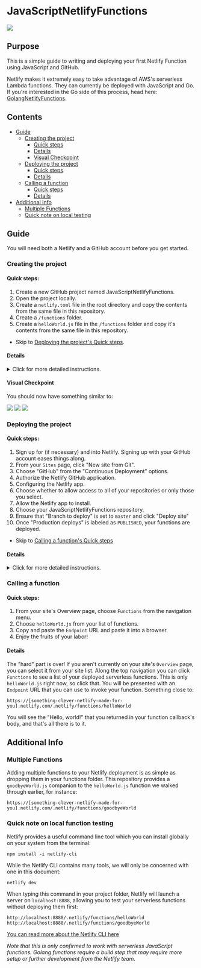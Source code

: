 # JavaScriptNetlifyFunctions

![](../images/netlifylogo.png)

## Purpose

This is a simple guide to writing and deploying your first Netlify Function using JavaScript and GitHub.

Netlify makes it extremely easy to take advantage of AWS's serverless Lambda functions. They can currently be deployed with JavaScript and Go. If you're interested in the Go side of this process, head here: [GolangNetlifyFunctions](https://github.com/phoenixcoder/GolangNetlifyFunctions).

## Contents

- [Guide](#guide)
  - [Creating the project](#creating-the-project)
    - [Quick steps](#quick-steps)
    - [Details](#details)
    - [Visual Checkpoint](#visual-checkpoint)
  - [Deploying the project](#deploying-the-project)
    - [Quick steps](#quick-steps-1)
    - [Details](#details-1)
  - [Calling a function](#calling-a-function)
    - [Quick steps](#quick-steps-2)
    - [Details](#details-2)
- [Additional Info](#additional-info)
  - [Multiple Functions](#multiple-functions)
  - [Quick note on local testing](#quick-note-on-local-testing)

## Guide

You will need both a Netlify and a GitHub account before you get started.

### Creating the project

#### Quick steps:

1. Create a new GitHub project named JavaScriptNetlifyFunctions.
1. Open the project locally.
1. Create a `netlify.toml` file in the root directory and copy the contents from the same file in this repository.
1. Create a `/functions` folder.
1. Create a `helloWorld.js` file in the `/functions` folder and copy it's contents from the same file in this repository.

- Skip to [Deploying the project's Quick steps](#quick-steps-1).

#### Details

<details>

<summary>Click for more detailed instructions.</summary>

Begin by creating a new GitHub repository, which you will eventually deploy. Feel free to name it JavaScriptNetlifyFunctions or anything else you would like. Once you have cloned the repository to your local machine, navigate to that directory and open it in your favorite editor. Assuming you are using VS Code, you can open the project folder by typing this in your terminal:

`code .`

The next step is to create a `netlify.toml` file in the root directory of your project. This file will instruct Netlify on which directory your Lambda functions will be stored in. Open the file in your editor and add:

```
[build]
functions = "./functions"
```

Now you need to create the folder that the `netlify.toml` points to, so create `/functions` in your project directory. Once this is done, create and open a classic `helloWorld.js` file. This is where you will actually write your function:

```
exports.handler = function (event, context, callback) {
    // Do cool stuff here
}
```

It doesn't do much right now but this is the basic scaffolding of a serverless function. The `handler()` function will be exported and will receive the `event` and `context` parameters from Netlify when it is called. Let's take advantage of the `callback` and update it so that it actually does something:

```
exports.handler = function (event, context, callback) {
    callback(null, {
        statusCode: 200,
        body: "Hello, world!"
    })
}
```

Now it will return a status code of 200 and "Hello, world!" when it is invoked by hitting this endpoint on your Netlify site:

`https://[something-clever-netlify-made-for-you].netlify.com/.netlify/functions/helloWorld`

Git commit and push your changes to GitHub and we're ready to deploy!

</details>

#### Visual Checkpoint

You should now have something similar to:

![](../images/01-create-folders.png)
![](../images/02-create-netlify.png)
![](../images/03-create-helloworld.png)

### Deploying the project

#### Quick steps:

1. Sign up for (if necessary) and into Netlify. Signing up with your GitHub account eases things along.
1. From your `Sites` page, click "New site from Git".
1. Choose "GitHub" from the "Continuous Deployment" options.
1. Authorize the Netlify GitHub application.
1. Configuring the Netlify app.
1. Choose whether to allow access to all of your repositories or only those you select.
1. Allow the Netlify app to install.
1. Choose your JavaScriptNetlifyFunctions repository.
1. Ensure that "Branch to deploy" is set to `master` and click "Deploy site"
1. Once "Production deploys" is labeled as `PUBLISHED`, your functions are deployed.

- Skip to [Calling a function's Quick steps](#quick-steps-2)

#### Details

<details>

<summary>Click for more detailed instructions.</summary>

Sign up for a Netlify account if you haven't already and log in. It is convenient to do so by authenticating through your GitHub account.

After logging in, you should be looking at your list of sites. If you have never deployed to Netlify before, it will probably be blank. You can fix that now by clicking the "New site from Git" button in the upper right.

You should now be presented with the "Create a new site" panel. Click the GitHub icon and you will be asked to authorize the Netlify application on GitHub and a series of other confirmations. Follow along with the images below:

<img src="../images/01-deploy-authnetlify.png" width="50%" height="50%">

After authorizing and choosing your GitHub account, you should click "Configure Netlify on GitHub":

<img src="../images/02-deploy-confignetlify.png" width="50%" height="50%">

Here, you will be able to choose whether you allow the Netlify app to access to all of your repositories, or only the ones you specifically select. This choice is entirely up to you. If you choose only select repositories, select your JavaScriptNetlifyFunctions repository from the drop down list. Click the "Install" button when you're finished:

<img src="../images/03-deploy-installnetlify.png" width="50%" height="50%">

You will be taken back to Netlify and be able to choose repository. If you allowed access to all repositories, you may want to use the search bar to narrow it down. Otherwise, it should automatically show you the repository you chose:

<img src="../images/04-deploy-chooserepo.png" width="50%" height="50%">

The branch to deploy should already be set to `master`, but ensure that it is. This is the branch Netlify will watch for updates. It will automatically rebuild and deploy your site when you push changes here, so this is important. When you are ready, click "Deploy site." You're almost there:

<img src="../images/05-deploy-masterbranch.png" width="50%" height="50%">

When the site has finished the build and deploy process, you should see this:

<img src="../images/06-deploy-published.png" width="50%" height="50%">

Congratulations! You've now written and deployed a serverless function to Netlify.

</details>

### Calling a function

#### Quick steps:

1. From your site's Overview page, choose `Functions` from the navigation menu.
1. Choose `helloWorld.js` from your list of functions.
1. Copy and paste the `Endpoint` URL and paste it into a browser.
1. Enjoy the fruits of your labor!

#### Details

The "hard" part is over! If you aren't currently on your site's `Overview` page, you can select it from your site list. Along the top navigation you can click `Functions` to see a list of your deployed serverless functions. This is only `helloWorld.js` right now, so click that. You will be presented with an `Endpoint` URL that you can use to invoke your function. Something close to:

`https://[something-clever-netlify-made-for-you].netlify.com/.netlify/functions/helloWorld`

You will see the "Hello, world!" that you returned in your function callback's body, and that's all there is to it.

## Additional Info

### Multiple Functions

Adding multiple functions to your Netlify deployment is as simple as dropping them in your functions folder. This repository provides a `goodbyeWorld.js` companion to the `helloWorld.js` function we walked through earlier, for instance:

`https://[something-clever-netlify-made-for-you].netlify.com/.netlify/functions/goodbyeWorld`

###  Quick note on local function testing

Netlify provides a useful command line tool which you can install globally on your system from the terminal:

`npm install -i netlify-cli`

While the Netlify CLI contains many tools, we will only be concerned with one in this document:

`netlify dev`

When typing this command in your project folder, Netlify will launch a server on `localhost:8888`, allowing you to test your serverless functions without deploying them first:

`http://localhost:8888/.netlify/functions/helloWorld`
`http://localhost:8888/.netlify/functions/goodbyeWorld`

[You can read more about the Netlify CLI here](cli.netlify.com)

_Note that this is only confirmed to work with serverless JavaScript functions. Golang functions require a build step that may require more setup or further development from the Netlify team._

